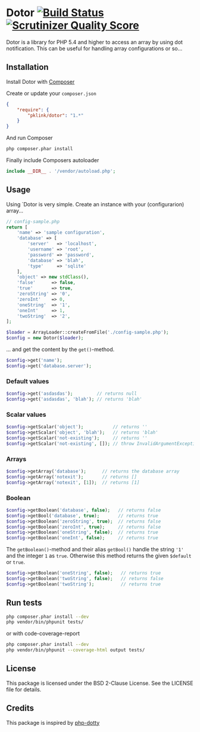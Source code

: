 # Dotor [![Build Status](https://travis-ci.org/pklink/dotor.png?branch=master)](https://travis-ci.org/pklink/dotor) [![Scrutinizer Quality Score](https://scrutinizer-ci.com/g/pklink/dotor/badges/quality-score.png?s=8339e7587ee2f331e692d29a304f4e97d2455fac)](https://scrutinizer-ci.com/g/pklink/dotor/)

Dotor is a library for PHP 5.4 and higher to access an array by using dot notification. This can be useful for handling array configurations or so…

## Installation

Install Dotor with [Composer](http://getcomposer.org/)

Create or update your `composer.json`

```json
{
    "require": {
        "pklink/dotor": "1.*"
    }
}
```

And run Composer

```sh
php composer.phar install
```

Finally include Composers autoloader

```php
include __DIR__ . '/vendor/autoload.php';
```

## Usage

Using `Dotor is very simple. Create an instance with your (configurarion) array...

```php
// config-sample.php
return [
    'name' => 'sample configuration',
    'database' => [
        'server'   => 'localhost',
        'username' => 'root',
        'password' => 'password',
        'database' => 'blah',
        'type'     => 'sqlite'
    ],
    'object' => new stdClass(),
    'false'      => false,
    'true'       => true,
    'zeroString' => '0',
    'zeroInt'    => 0,
    'oneString'  => '1',
    'oneInt'     => 1,
    'twoString'  => '2',
];
```

```php
$loader = ArrayLoader::createFromFile('./config-sample.php');
$config = new Dotor($loader);
```

... and get the content by the `get()`-method.

```php
$config->get('name');
$config->get('database.server');
```

### Default values

```php
$config->get('asdasdas');         // returns null
$config->get('asdasdas', 'blah'); // returns 'blah'
```

### Scalar values

```php
$config->getScalar('object');           // returns ''
$config->getScalar('object', 'blah');   // returns 'blah'
$config->getScalar('not-existing');     // returns ''
$config->getScalar('not-existing', []); // throw InvalidArgumentException
```

### Arrays

```php
$config->getArray('database');      // returns the database array
$config->getArray('notexit');       // returns []
$config->getArray('notexit', [1]);  // returns [1]
```

### Boolean

```php
$config->getBoolean('database', false);   // returns false
$config->getBool('database', true);       // returns true
$config->getBoolean('zeroString', true);  // returns false
$config->getBoolean('zeroInt', true);     // returns false
$config->getBoolean('oneString', false);  // returns true
$config->getBoolean('oneInt', false);     // returns true
```

The `getBoolean()`-method and their alias `getBool()` handle the string `'1'` and the integer `1` as `true`. Otherwise this
method returns the given `$default` or `true`.

```php
$config->getBoolean('oneString', false);   // returns true
$config->getBoolean('twoString', false);   // returns false
$config->getBoolean('twoString');          // returns true
```


## Run tests

```bash
php composer.phar install --dev
php vendor/bin/phpunit tests/
```

or with code-coverage-report

```bash
php composer.phar install --dev
php vendor/bin/phpunit --coverage-html output tests/
```

## License

This package is licensed under the BSD 2-Clause License. See the LICENSE file for details.

## Credits

This package is inspired by [php-dotty](https://github.com/thesmart/php-dotty)